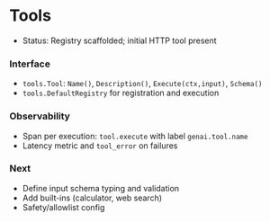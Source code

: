 # Tools

- Status: Registry scaffolded; initial HTTP tool present

### Interface
- `tools.Tool`: `Name()`, `Description()`, `Execute(ctx,input)`, `Schema()`
- `tools.DefaultRegistry` for registration and execution

### Observability
- Span per execution: `tool.execute` with label `genai.tool.name`
- Latency metric and `tool_error` on failures

### Next
- Define input schema typing and validation
- Add built-ins (calculator, web search)
- Safety/allowlist config
